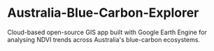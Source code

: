 # Australia-Blue-Carbon-Explorer
Cloud-based open-source GIS app built with Google Earth Engine for analysing NDVI trends across Australia's blue-carbon ecosystems.
